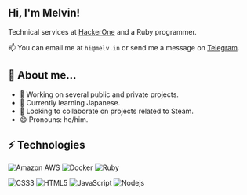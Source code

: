 ## Hi, I'm Melvin!
Technical services at <a href="http://www.hackerone.com">HackerOne</a> and a Ruby programmer.

📫 You can email me at `hi@melv.in` or send me a message on [Telegram](https://telegram.me/melvinsh).

## 👻 About me... 
- 🔭 Working on several public and private projects.
- 🌱 Currently learning Japanese. 
- 👯 Looking to collaborate on projects related to Steam.
- 😄 Pronouns: he/him.

## ⚡ Technologies

![Amazon AWS](https://img.shields.io/badge/%20AWS-232F3E?style=flat&logo=amazon-aws)
![Docker](https://img.shields.io/badge/-Docker-blue?style=flat&logo=docker&logoColor=white)
![Ruby](https://img.shields.io/badge/-Ruby-red?style=flat&logo=Ruby&logoColor=red&logoColor=white)


![CSS3](https://img.shields.io/badge/-CSS3-grey?style=flat&logo=css3&logoColor=blue)
![HTML5](https://img.shields.io/badge/-HTML5-grey?style=flat&logo=html5)
![JavaScript](https://img.shields.io/badge/-JavaScript-grey?style=flat&logo=javascript)
![Nodejs](https://img.shields.io/badge/-Nodejs-grey?style=flat&logo=Node.js)
